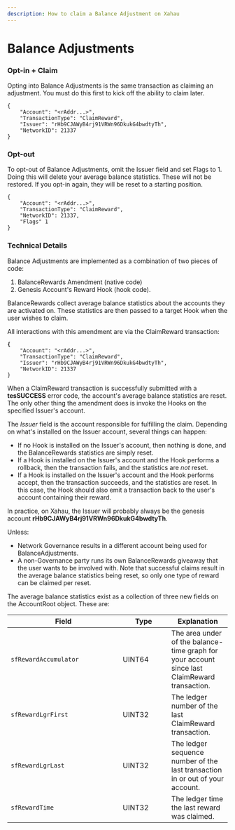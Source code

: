 ```yaml
---
description: How to claim a Balance Adjustment on Xahau
---
```


# Balance Adjustments

### Opt-in + Claim

Opting into Balance Adjustments is the same transaction as claiming an adjustment. You must do this first to kick off the ability to claim later.

```
{
    "Account": "<rAddr...>",
    "TransactionType": "ClaimReward",
    "Issuer": "rHb9CJAWyB4rj91VRWn96DkukG4bwdtyTh",
    "NetworkID": 21337
}    
```

### Opt-out

To opt-out of Balance Adjustments, omit the Issuer field and set Flags to 1. Doing this will delete your average balance statistics. These will not be restored. If you opt-in again, they will be reset to a starting position.

```
{
    "Account": "<rAddr...>",
    "TransactionType": "ClaimReward",
    "NetworkID": 21337,
    "Flags" 1
} 
```

### Technical Details

Balance Adjustments are implemented as a combination of two pieces of code:

1. BalanceRewards Amendment (native code)
2. Genesis Account's Reward Hook (hook code).

BalanceRewards collect average balance statistics about the accounts they are activated on. These statistics are then passed to a target Hook when the user wishes to claim.

All interactions with this amendment are via the ClaimReward transaction:

<pre><code><strong>{
</strong>    "Account": "&#x3C;rAddr...>",
    "TransactionType": "ClaimReward",
    "Issuer": "rHb9CJAWyB4rj91VRWn96DkukG4bwdtyTh",
    "NetworkID": 21337
}    
</code></pre>

When a ClaimReward transaction is successfully submitted with a **tesSUCCESS** error code, the account's average balance statistics are reset. The only other thing the amendment does is invoke the Hooks on the specified Issuer's account.

The _Issuer_ field is the account responsible for fulfilling the claim. Depending on what's installed on the Issuer account, several things can happen:

* If no Hook is installed on the Issuer's account, then nothing is done, and the BalanceRewards statistics are simply reset.
* If a Hook is installed on the Issuer's account and the Hook performs a rollback, then the transaction fails, and the statistics are _not_ reset.
* If a Hook is installed on the Issuer's account and the Hook performs accept, then the transaction succeeds, and the statistics are reset. In this case, the Hook should also emit a transaction back to the user's account containing their reward.

In practice, on Xahau, the Issuer will probably always be the genesis account **rHb9CJAWyB4rj91VRWn96DkukG4bwdtyTh**.

Unless:

* Network Governance results in a different account being used for BalanceAdjustments.
* A non-Governance party runs its own BalanceRewards giveaway that the user wants to be involved with. Note that successful claims result in the average balance statistics being reset, so only one type of reward can be claimed per reset.

The average balance statistics exist as a collection of three new fields on the AccountRoot object. These are:

<table><thead><tr><th width="240">Field</th><th width="95.33333333333331">Type</th><th>Explanation</th></tr></thead><tbody><tr><td><code>sfRewardAccumulator</code></td><td>UINT64</td><td>The area under of the balance-time graph for your account since last ClaimReward transaction.</td></tr><tr><td><code>sfRewardLgrFirst</code></td><td>UINT32</td><td>The ledger number of the last ClaimReward transaction.</td></tr><tr><td><code>sfRewardLgrLast</code></td><td>UINT32</td><td>The ledger sequence number of the last transaction in or out of your account.</td></tr><tr><td><code>sfRewardTime</code></td><td>UINT32</td><td>The ledger time the last reward was claimed.</td></tr></tbody></table>



